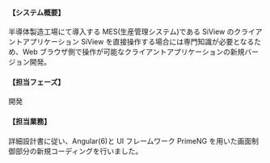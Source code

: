 #### 【システム概要】

半導体製造工場にて導入する MES(生産管理システム)である SiView のクライアントアプリケーション
SiView を直接操作する場合には専門知識が必要となるため、Web ブラウザ側で操作が可能なクライアントアプリケーションの新規バージョン開発。

#### 【担当フェーズ】

開発

#### 【担当業務】

詳細設計書に従い、Angular(6)と UI フレームワーク PrimeNG を用いた画面制御部分の新規コーディングを行いました。
